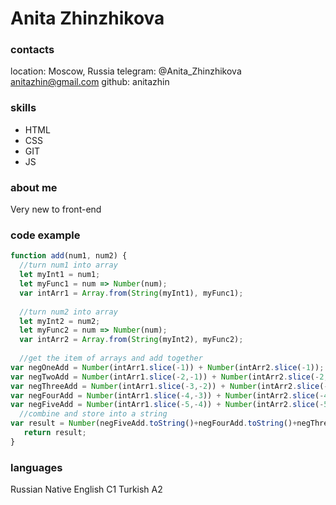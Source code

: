 # Anita Zhinzhikova
### contacts
location: Moscow, Russia 
telegram: @Anita_Zhinzhikova
anitazhin@gmail.com
github: anitazhin

### skills
* HTML
* CSS
* GIT 
* JS
### about me
Very new to front-end
### code example
```JavaScript
function add(num1, num2) {
  //turn num1 into array
  let myInt1 = num1;
  let myFunc1 = num => Number(num);
  var intArr1 = Array.from(String(myInt1), myFunc1);
  
  //turn num2 into array
  let myInt2 = num2;
  let myFunc2 = num => Number(num);
  var intArr2 = Array.from(String(myInt2), myFunc2);
  
  //get the item of arrays and add together
var negOneAdd = Number(intArr1.slice(-1)) + Number(intArr2.slice(-1));
var negTwoAdd = Number(intArr1.slice(-2,-1)) + Number(intArr2.slice(-2,-1)); 
var negThreeAdd = Number(intArr1.slice(-3,-2)) + Number(intArr2.slice(-3,-2));
var negFourAdd = Number(intArr1.slice(-4,-3)) + Number(intArr2.slice(-4,-3)); 
var negFiveAdd = Number(intArr1.slice(-5,-4)) + Number(intArr2.slice(-5,-4));  
  //combine and store into a string
var result = Number(negFiveAdd.toString()+negFourAdd.toString()+negThreeAdd.toString()+negTwoAdd.toString()+negOneAdd.toString());
   return result;  
}
```
### languages
Russian Native 
English C1
Turkish A2